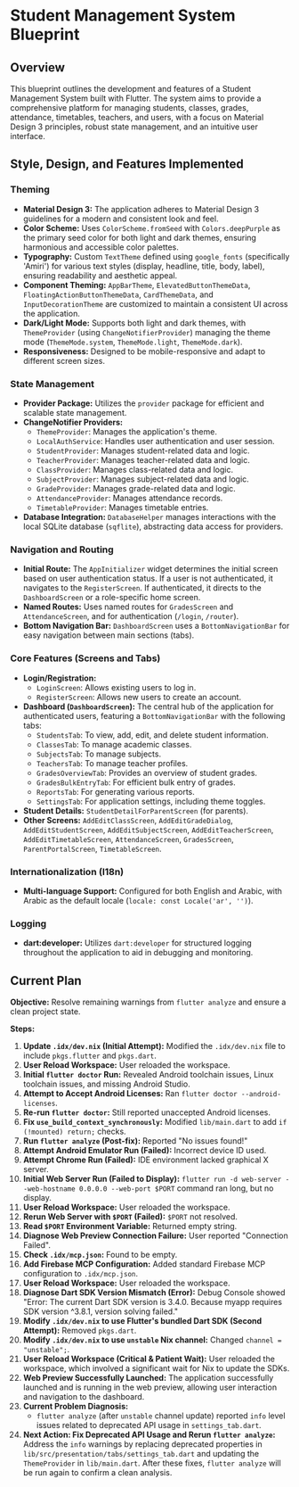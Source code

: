 # Student Management System Blueprint

## Overview

This blueprint outlines the development and features of a Student Management System built with Flutter. The system aims to provide a comprehensive platform for managing students, classes, grades, attendance, timetables, teachers, and users, with a focus on Material Design 3 principles, robust state management, and an intuitive user interface.

## Style, Design, and Features Implemented

### Theming
- **Material Design 3:** The application adheres to Material Design 3 guidelines for a modern and consistent look and feel.
- **Color Scheme:** Uses `ColorScheme.fromSeed` with `Colors.deepPurple` as the primary seed color for both light and dark themes, ensuring harmonious and accessible color palettes.
- **Typography:** Custom `TextTheme` defined using `google_fonts` (specifically 'Amiri') for various text styles (display, headline, title, body, label), ensuring readability and aesthetic appeal.
- **Component Theming:** `AppBarTheme`, `ElevatedButtonThemeData`, `FloatingActionButtonThemeData`, `CardThemeData`, and `InputDecorationTheme` are customized to maintain a consistent UI across the application.
- **Dark/Light Mode:** Supports both light and dark themes, with `ThemeProvider` (using `ChangeNotifierProvider`) managing the theme mode (`ThemeMode.system`, `ThemeMode.light`, `ThemeMode.dark`).
- **Responsiveness:** Designed to be mobile-responsive and adapt to different screen sizes.

### State Management
- **Provider Package:** Utilizes the `provider` package for efficient and scalable state management.
- **ChangeNotifier Providers:**
    - `ThemeProvider`: Manages the application's theme.
    - `LocalAuthService`: Handles user authentication and user session.
    - `StudentProvider`: Manages student-related data and logic.
    - `TeacherProvider`: Manages teacher-related data and logic.
    - `ClassProvider`: Manages class-related data and logic.
    - `SubjectProvider`: Manages subject-related data and logic.
    - `GradeProvider`: Manages grade-related data and logic.
    - `AttendanceProvider`: Manages attendance records.
    - `TimetableProvider`: Manages timetable entries.
- **Database Integration:** `DatabaseHelper` manages interactions with the local SQLite database (`sqflite`), abstracting data access for providers.

### Navigation and Routing
- **Initial Route:** The `AppInitializer` widget determines the initial screen based on user authentication status. If a user is not authenticated, it navigates to the `RegisterScreen`. If authenticated, it directs to the `DashboardScreen` or a role-specific home screen.
- **Named Routes:** Uses named routes for `GradesScreen` and `AttendanceScreen`, and for authentication (`/login`, `/router`).
- **Bottom Navigation Bar:** `DashboardScreen` uses a `BottomNavigationBar` for easy navigation between main sections (tabs).

### Core Features (Screens and Tabs)
- **Login/Registration:**
    - `LoginScreen`: Allows existing users to log in.
    - `RegisterScreen`: Allows new users to create an account.
- **Dashboard (`DashboardScreen`):** The central hub of the application for authenticated users, featuring a `BottomNavigationBar` with the following tabs:
    - `StudentsTab`: To view, add, edit, and delete student information.
    - `ClassesTab`: To manage academic classes.
    - `SubjectsTab`: To manage subjects.
    - `TeachersTab`: To manage teacher profiles.
    - `GradesOverviewTab`: Provides an overview of student grades.
    - `GradesBulkEntryTab`: For efficient bulk entry of grades.
    - `ReportsTab`: For generating various reports.
    - `SettingsTab`: For application settings, including theme toggles.
- **Student Details:** `StudentDetailForParentScreen` (for parents).
- **Other Screens:** `AddEditClassScreen`, `AddEditGradeDialog`, `AddEditStudentScreen`, `AddEditSubjectScreen`, `AddEditTeacherScreen`, `AddEditTimetableScreen`, `AttendanceScreen`, `GradesScreen`, `ParentPortalScreen`, `TimetableScreen`.

### Internationalization (I18n)
- **Multi-language Support:** Configured for both English and Arabic, with Arabic as the default locale (`locale: const Locale('ar', '')`).

### Logging
- **dart:developer:** Utilizes `dart:developer` for structured logging throughout the application to aid in debugging and monitoring.

## Current Plan

**Objective:** Resolve remaining warnings from `flutter analyze` and ensure a clean project state.

**Steps:**
1.  **Update `.idx/dev.nix` (Initial Attempt):** Modified the `.idx/dev.nix` file to include `pkgs.flutter` and `pkgs.dart`.
2.  **User Reload Workspace:** User reloaded the workspace.
3.  **Initial `flutter doctor` Run:** Revealed Android toolchain issues, Linux toolchain issues, and missing Android Studio.
4.  **Attempt to Accept Android Licenses:** Ran `flutter doctor --android-licenses`.
5.  **Re-run `flutter doctor`:** Still reported unaccepted Android licenses.
6.  **Fix `use_build_context_synchronously`:** Modified `lib/main.dart` to add `if (!mounted) return;` checks.
7.  **Run `flutter analyze` (Post-fix):** Reported "No issues found!"
8.  **Attempt Android Emulator Run (Failed):** Incorrect device ID used.
9.  **Attempt Chrome Run (Failed):** IDE environment lacked graphical X server.
10. **Initial Web Server Run (Failed to Display):** `flutter run -d web-server --web-hostname 0.0.0.0 --web-port $PORT` command ran long, but no display.
11. **User Reload Workspace:** User reloaded the workspace.
12. **Rerun Web Server with `$PORT` (Failed):** `$PORT` not resolved.
13. **Read `$PORT` Environment Variable:** Returned empty string.
14. **Diagnose Web Preview Connection Failure:** User reported "Connection Failed".
15. **Check `.idx/mcp.json`:** Found to be empty.
16. **Add Firebase MCP Configuration:** Added standard Firebase MCP configuration to `.idx/mcp.json`.
17. **User Reload Workspace:** User reloaded the workspace.
18. **Diagnose Dart SDK Version Mismatch (Error):** Debug Console showed "Error: The current Dart SDK version is 3.4.0. Because myapp requires SDK version ^3.8.1, version solving failed."
19. **Modify `.idx/dev.nix` to use Flutter's bundled Dart SDK (Second Attempt):** Removed `pkgs.dart`.
20. **Modify `.idx/dev.nix` to use `unstable` Nix channel:** Changed `channel = "unstable";`.
21. **User Reload Workspace (Critical & Patient Wait):** User reloaded the workspace, which involved a significant wait for Nix to update the SDKs.
22. **Web Preview Successfully Launched:** The application successfully launched and is running in the web preview, allowing user interaction and navigation to the dashboard.
23. **Current Problem Diagnosis:**
    *   `flutter analyze` (after `unstable` channel update) reported `info` level issues related to deprecated API usage in `settings_tab.dart`.
24. **Next Action: Fix Deprecated API Usage and Rerun `flutter analyze`:** Address the `info` warnings by replacing deprecated properties in `lib/src/presentation/tabs/settings_tab.dart` and updating the `ThemeProvider` in `lib/main.dart`. After these fixes, `flutter analyze` will be run again to confirm a clean analysis.
